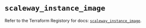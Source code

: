 # `scaleway_instance_image`

Refer to the Terraform Registory for docs: [`scaleway_instance_image`](https://www.terraform.io/docs/providers/scaleway/r/instance_image).
